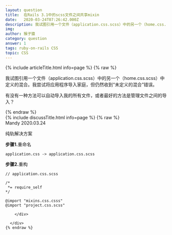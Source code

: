 ```yaml
---
layout: question
title:  在Rails 3.1中的scss文件之间共享mixin
date:   2020-03-24T07:26:42.000Z
description: 我试图引用一个文件（application.css.scss）中的另一个（home.css.scss）中定义的混合。我尝试将应用程序导入家庭，但仍然收到“...
img: 
author: 猴子猿
category: question
answer: 1
tags: ruby-on-rails CSS
topic: CSS
---
```

<div class="article-root">
  <div class="article">
    {% include articleTitle.html info=page %}
    {% raw %}
    <div class="article-content"><p><font style="vertical-align: inherit;"><font style="vertical-align: inherit;">我试图引用一个文件（application.css.scss）中的另一个（home.css.scss）中定义的混合。</font><font style="vertical-align: inherit;">我尝试将应用程序导入家庭，但仍然收到“未定义的混合”错误。</font></font></p>

<p><font style="vertical-align: inherit;"><font style="vertical-align: inherit;">有没有一种方法可以自动导入我的所有文件，或者最好的方法是管理文件之间的导入？</font></font></p></div>
    {% endraw %}
  </div>

  <div class="discuss-wrapper">
    {% include discussTitle.html info=page %}
    {% raw %}
    <div class="discuss-item">
        <div class="discuss-parent">
          <div class="discuss-meta">
            <span class="discuss-user">Mandy</span>
            <span class="discuss-time">2020.03.24</span>
          </div>
          <div class="discuss-comment"><p><font style="vertical-align: inherit;"><font style="vertical-align: inherit;">纯轨解决方案</font></font></p>

<p><strong><font style="vertical-align: inherit;"><font style="vertical-align: inherit;">步骤1.</font></font></strong><font style="vertical-align: inherit;"><font style="vertical-align: inherit;">重命名</font></font></p>

<pre><code>application.css -&gt; application.css.scss
</code></pre>

<p><strong><font style="vertical-align: inherit;"><font style="vertical-align: inherit;">步骤2.</font></font></strong><font style="vertical-align: inherit;"><font style="vertical-align: inherit;">重构</font></font></p>

<pre><code>// application.css.scss<font></font>
<font></font>
/*<font></font>
 *= require_self<font></font>
*/<font></font>
<font></font>
@import "mixins.css.csss"<font></font>
@import "project.css.scss"<font></font>
</code></pre></div>
        </div>
        
      </div>
    {% endraw %}
  </div>
<div>
